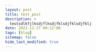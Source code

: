 ```yaml
---
layout: post
title: test_post
description: >
  testsdlkfjlksdjflksdjfklsdjfklsdjfklj
date: 2022-12-27 00:12:00 
tags: [blog]
sitemap: false
hide_last_modified: true
---
```


